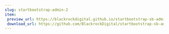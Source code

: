 ```yaml
---
slug: startbootstrap-admin-2
item:
 preview_url: https://blackrockdigital.github.io/startbootstrap-sb-admin-2/
 download_url: https://github.com/BlackrockDigital/startbootstrap-sb-admin-2/archive/gh-pages.zip
---
```

